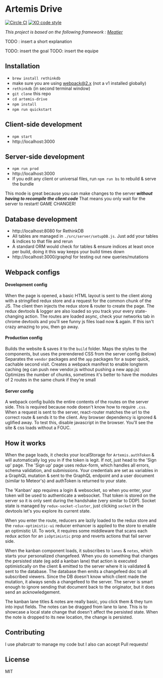 # Artemis Drive

[![Circle CI](https://img.shields.io/circleci/project/mattkrick/meatier/master.svg)](https://circleci.com/gh/mattkrick/meatier)
[![XO code style](https://img.shields.io/badge/code_style-XO-5ed9c7.svg)](https://github.com/sindresorhus/xo)

*This project is based on the following framework : [Meatier](https://github.com/mattkrick/meatier)*

TODO : insert a short explanation

TODO: insert the goal
TODO: insert the equipe

## Installation
- `brew install rethinkdb`
- make sure you are using webpack@2.x (not a v1 installed globally)
- `rethinkdb` (in second terminal window)
- `git clone` this repo
- `cd artemis-drive`
- `npm install`
- `npm run quickstart`

## Client-side development
- `npm start`
- http://localhost:3000

## Server-side development
- `npm run prod`
- http://localhost:3000
- If you edit any client or universal files, run `npm run bs` to rebuild & serve the bundle

This mode is great because you can make changes to the server ***without having to recompile the client code***
That means you only wait for the server to restart! GAME CHANGER!

## Database development
- http://localhost:8080 for RethinkDB
- All tables are managed in `./src/server/setupDB.js`. Just add your tables & indices to that file and rerun
- A standard ORM would check for tables & ensure indices at least once per build, doing it this way keeps your build times down
- http://localhost:3000/graphql for testing out new queries/mutations

## Webpack configs
#### Development config
When the page is opened, a basic HTML layout is sent to the client along with a stringified redux store and a request for the common chunk of the JS.
The client then injects the redux store & router to create the page.
The redux devtools & logger are also loaded so you track your every state-changing action.
The routes are loaded async, check your networks tab in chrome devtools and you'll see funny js files load now & again.
If this isn't crazy amazing to you, then go away.

#### Production config
Builds the website & saves it to the `build` folder.
Maps the styles to the components, but uses the prerendered CSS from the server config (below)
Separates the `vendor` packages and the `app` packages for a super quick, cachable second visit.
Creates a webpack manifest to enable longterm caching (eg can push new vendor.js without pushing a new app.js)
Optimizes the number of chunks, sometimes it's better to have the modules of 2 routes in the same chunk if they're small

#### Server config
A webpack config builds the entire contents of the routes on the server side.
This is required because node doesn't know how to require `.css`.
When a request is sent to the server, react-router matches the url to the correct route & sends it to the client.
Any browser dependency is ignored & uglified away.
To test this, disable javascript in the browser. You'll see the site & css loads without a FOUC.

## How it works
When the page loads, it checks your localStorage for `Artemis.authToken` & will automatically log you in if the token is legit.
If not, just head to the 'Sign up' page. The 'Sign up' page uses redux-form, which handles all errors, schema validation,
and submissions. Your credentials are set as variables in a GraphQL mutation & sent to the GraphQL endpoint and a user document (similar to Meteor's) and authToken is returned to your state.

The 'Kanban' app requires a login & websocket, so when you enter, your token will be used to authenticate a websocket.
That token is stored on the server so it is only sent during the handshake (very similar to DDP). Socket state is managed
by `redux-socket-cluster`, just clicking `socket` in the devtools let's you explore its current state.

When you enter the route, reducers are lazily loaded to the redux store and the `redux-optimistic-ui` reducer enhancer is applied to the store to enable an optimistic UI. To work, it requires some middleware that scans each redux action for an `isOptimistic` prop and reverts actions that fail server side.

When the kanban component loads, it subscribes to `lanes` & `notes`, which starts your personalized changefeed.
When you do something that changes the persisted state (eg add a kanban lane) that action is executed
optimistically on the client & emitted to the server where it is validated & sent to the database.
The database then emits a changefeed doc to all subscribed viewers.
Since the DB doesn't know which client made the mutation, it always sends a changefeed to the server.
The server is smart enough to ignore sending that document back to the originator, but it does send an acknowledgement.

The kanban lane titles & notes are really basic, you click them & they turn into input fields.
The notes can be dragged from lane to lane. This is to showcase a local state change that doesn't affect the persisted state.
When the note is dropped to its new location, the change is persisted.

## Contributing
I use phabrcatr to manage my code but I also can accept Pull requests!

## License
MIT
